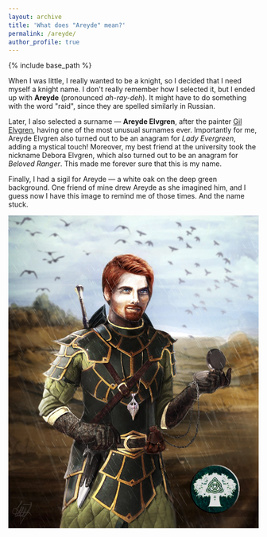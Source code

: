 ```yaml
---
layout: archive
title: 'What does "Areyde" mean?'
permalink: /areyde/
author_profile: true
---
```


{% include base_path %}

When I was little, I really wanted to be a knight, so I decided that I need myself a knight name. I don't really
remember how I selected it, but I ended up with **Areyde** (pronounced _ah-ray-deh_). It might have to do something with
the word "raid", since they are spelled similarly in Russian. 

Later, I also selected a surname — **Areyde Elvgren**, after the painter [Gil Elvgren](https://en.wikipedia.org/wiki/Gil_Elvgren),
having one of the most unusual surnames ever. Importantly for me, Areyde Elvgren also turned out to be an anagram for _Lady Evergreen_,
adding a mystical touch! Moreover, my best friend at the university took the nickname Debora Elvgren, which also 
turned out to be an anagram for _Beloved Ranger_. This made me forever sure that this is my name.

Finally, I had a sigil for Areyde — a white oak on the deep green background. One friend of mine drew Areyde as she imagined
him, and I guess now I have this image to remind me of those times. And the name stuck.

<img src="/images/areyde.jpg">

